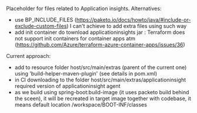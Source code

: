 Placeholder for files related to Application insights.
Alternatives:
- use BP_INCLUDE_FILES (https://paketo.io/docs/howto/java/#include-or-exclude-custom-files) I can't achieve to add extra files using such way
- add init container do townload applicationinsights jar : Terraform does not support init containers for container apps atm (https://github.com/Azure/terraform-azure-container-apps/issues/36)

Current approach:
 - add to resource folder host/src/main/extras (parent of the current one) using 'build-helper-maven-plugin' (see details in pom.xml)
 - in CI downloading to the folder host/src/main/extras/applicationinsight required version of applicationinsight agent
 - as we build using spring-boot:build-image (it uses packeto build behind the sceen), it will be recreated in target image together with codebase, it means default location /workspace/BOOT-INF/classes
